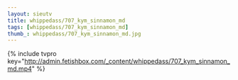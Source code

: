 ```yaml
--- 
layout: sieutv
title: whippedass/707_kym_sinnamon_md
tags: [whippedass/707_kym_sinnamon_md]
thumb_: whippedass/707_kym_sinnamon_md.jpg
---
```

{% include tvpro key="http://admin.fetishbox.com/_content/whippedass/707_kym_sinnamon_md.mp4" %} 
